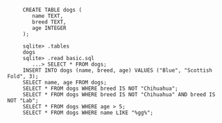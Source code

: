          
         CREATE TABLE dogs (
            name TEXT,
            breed TEXT,
            age INTEGER
         );

         sqlite> .tables
         dogs
         sqlite> .read basic.sql
            ...> SELECT * FROM dogs;
         INSERT INTO dogs (name, breed, age) VALUES ("Blue", "Scottish Fold", 3);
         SELECT name, age FROM dogs;
         SELECT * FROM dogs WHERE breed IS NOT "Chihuahua";
         SELECT * FROM dogs WHERE breed IS NOT "Chihuahua" AND breed IS NOT "Lab";
         SELECT * FROM dogs WHERE age > 5;
         SELECT * FROM dogs WHERE name LIKE "%gg%";
